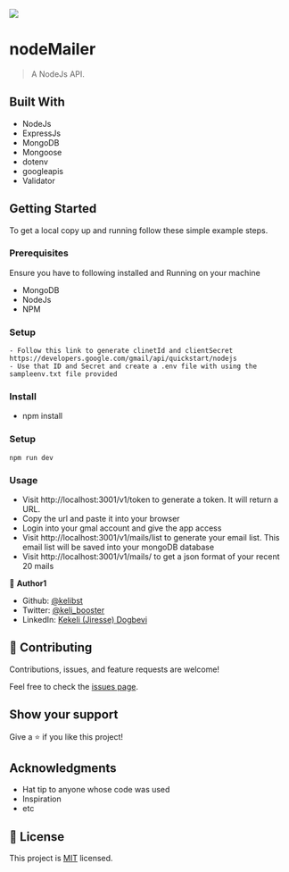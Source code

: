 ![](https://img.shields.io/badge/Microverse-blueviolet)

# nodeMailer

> A NodeJs API.

## Built With

- NodeJs
- ExpressJs
- MongoDB
- Mongoose
- dotenv
- googleapis
- Validator

## Getting Started

To get a local copy up and running follow these simple example steps.

### Prerequisites

Ensure you have to following installed and Running on your machine

- MongoDB
- NodeJs
- NPM

### Setup

    - Follow this link to generate clinetId and clientSecret https://developers.google.com/gmail/api/quickstart/nodejs
    - Use that ID and Secret and create a .env file with using the sampleenv.txt file provided

### Install

- npm install

### Setup

    npm run dev

### Usage

- Visit http://localhost:3001/v1/token to generate a token. It will return a URL.
- Copy the url and paste it into your browser
- Login into your gmal account and give the app access
- Visit http://localhost:3001/v1/mails/list to generate your email list. This email list will be saved into your mongoDB database
- Visit http://localhost:3001/v1/mails/ to get a json format of your recent 20 mails

👤 **Author1**

- Github: [@kelibst](https://github.com/kelibst)
- Twitter: [@keli_booster](https://twitter.com/keli_booster)
- LinkedIn: [Kekeli (Jiresse) Dogbevi](https://www.linkedin.com/in/kelibst/)

## 🤝 Contributing

Contributions, issues, and feature requests are welcome!

Feel free to check the [issues page](../../issues/).

## Show your support

Give a ⭐️ if you like this project!

## Acknowledgments

- Hat tip to anyone whose code was used
- Inspiration
- etc

## 📝 License

This project is [MIT](./MIT.md) licensed.
